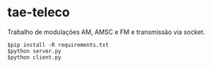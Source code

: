 # tae-teleco  

Trabalho de modulações AM, AMSC e FM e transmissão via socket.  
  

```
$pip install -R requirements.txt
$python server.py
$python client.py
```
